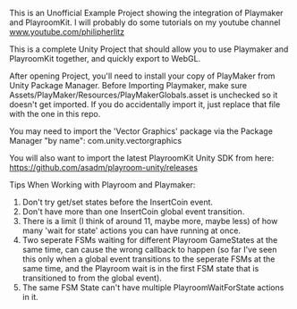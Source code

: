 This is an Unofficial Example Project showing the integration of Playmaker and PlayroomKit.
I will probably do some tutorials on my youtube channel www.youtube.com/philipherlitz

This is a complete Unity Project that should allow you to use Playmaker and PlayroomKit together, and quickly export to WebGL.

After opening Project, you'll need to install your copy of PlayMaker from Unity Package Manager.
Before Importing Playmaker, make sure Assets/PlayMaker/Resources/PlayMakerGlobals.asset is unchecked so it doesn't get imported.
If you do accidentally import it, just replace that file with the one in this repo.

You may need to import the 'Vector Graphics' package via the Package Manager "by name":
com.unity.vectorgraphics

You will also want to import the latest PlayroomKit Unity SDK from here:
https://github.com/asadm/playroom-unity/releases

Tips When Working with Playroom and Playmaker:
1. Don't try get/set states before the InsertCoin event.
2. Don't have more than one InsertCoin global event transition.
3. There is a limit (I think of around 11, maybe more, maybe less) of how many 'wait for state' actions you can have running at once.
4. Two seperate FSMs waiting for different Playroom GameStates at the same time, can cause the wrong callback to happen (so far I've seen this only when a global event transitions to the seperate FSMs at the same time, and the Playroom wait is in the first FSM state that is transitioned to from the global event).
5. The same FSM State can't have multiple PlayroomWaitForState actions in it.
